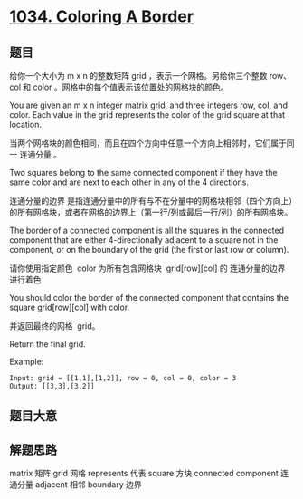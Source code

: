 # [1034. Coloring A Border](https://leetcode.com/problems/coloring-a-border/)

## 题目

给你一个大小为 m x n 的整数矩阵 grid ，表示一个网格。另给你三个整数 row、col 和 color 。网格中的每个值表示该位置处的网格块的颜色。

You are given an m x n integer matrix grid, and three integers row, col, and color. Each value in the grid represents the color of the grid square at that location.

当两个网格块的颜色相同，而且在四个方向中任意一个方向上相邻时，它们属于同一 连通分量 。

Two squares belong to the same connected component if they have the same color and are next to each other in any of the 4 directions.

连通分量的边界 是指连通分量中的所有与不在分量中的网格块相邻（四个方向上）的所有网格块，或者在网格的边界上（第一行/列或最后一行/列）的所有网格块。

The border of a connected component is all the squares in the connected component that are either 4-directionally adjacent to a square not in the component, or on the boundary of the grid (the first or last row or column).

请你使用指定颜色  color 为所有包含网格块  grid[row][col] 的 连通分量的边界 进行着色

You should color the border of the connected component that contains the square grid[row][col] with color.

并返回最终的网格  grid。

Return the final grid.

Example:

```
Input: grid = [[1,1],[1,2]], row = 0, col = 0, color = 3
Output: [[3,3],[3,2]]
```

## 题目大意

## 解题思路

matrix  矩阵
grid  网格
represents  代表
square  方块
connected component  连通分量
adjacent  相邻
boundary  边界